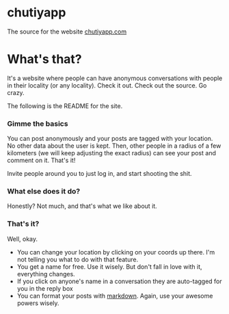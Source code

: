 # chutiyapp

The source for the website [chutiyapp.com](chutiyapp.com)

# What's that?

It's a website where people can have anonymous conversations with people in their locality (or any locality). Check it out. Check out the source. Go crazy. 

The following is the README for the site. 

### Gimme the basics

You can post anonymously and your posts are tagged with your location. No other data about the user is kept. Then, other people in a radius of a few kilometers (we will keep adjusting the exact radius) can see your post and comment on it. That's it!

Invite people around you to just log in, and start shooting the shit.

### What else does it do?

Honestly? Not much, and that's what we like about it. 

### That's it?

Well, okay. 

- You can change your location by clicking on your coords up there. I'm not telling you what to do with that feature. 
- You get a name for free. Use it wisely. But don't fall in love with it, everything changes.
- If you click on anyone's name in a conversation they are auto-tagged for you in the reply box
- You can format your posts with [markdown](https://github.com/adam-p/markdown-here/wiki/Markdown-Cheatsheet). Again, use your awesome powers wisely.
